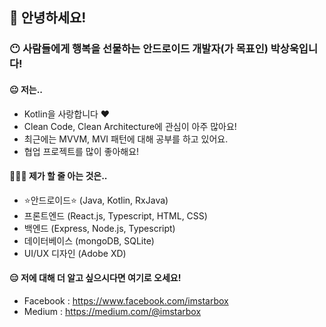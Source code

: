 ## 👋 안녕하세요!
### 😶 사람들에게 행복을 선물하는 안드로이드 개발자(가 목표인) 박상욱입니다!
#### 😐 저는..
- Kotlin을 사랑합니다 ❤️
- Clean Code, Clean Architecture에 관심이 아주 많아요!
- 최근에는 MVVM, MVI 패턴에 대해 공부를 하고 있어요.
- 협업 프로젝트를 많이 좋아해요!

#### 🧑🏻‍💻 제가 할 줄 아는 것은..
- ⭐️안드로이드⭐️ (Java, Kotlin, RxJava)
- 프론트엔드 (React.js, Typescript, HTML, CSS)
- 백엔드 (Express, Node.js, Typescript)
- 데이터베이스 (mongoDB, SQLite)
- UI/UX 디자인 (Adobe XD)

#### 😑 저에 대해 더 알고 싶으시다면 여기로 오세요!
- Facebook : https://www.facebook.com/imstarbox
- Medium : https://medium.com/@imstarbox
